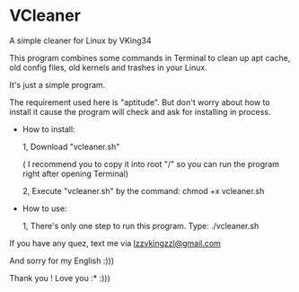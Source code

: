 # VCleaner
A simple cleaner for Linux
by VKing34

This program combines some commands in Terminal to clean up apt cache, old config files, old kernels and trashes in your Linux.

It's just a simple program.

The requirement used here is "aptitude". But don't worry about how to install it cause the program will check and ask for installing in process.

+ How to install:

  1, Download "vcleaner.sh"
  
  ( I recommend you to copy it into root "/" so you can run the program right after opening Terminal)
  
  2, Execute "vcleaner.sh" by the command: chmod +x vcleaner.sh
  
 + How to use:
 
    1, There's only one step to run this program. Type: ./vcleaner.sh
     
If you have any quez, text me via lzzvkingzzl@gmail.com

And sorry for my English :))) 

Thank you ! Love you :* :)))
